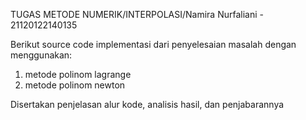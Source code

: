 TUGAS METODE NUMERIK/INTERPOLASI/Namira Nurfaliani - 21120122140135

Berikut source code implementasi dari penyelesaian masalah dengan menggunakan:

1. metode polinom lagrange
2. metode polinom newton
   
Disertakan penjelasan alur kode, analisis hasil, dan penjabarannya
